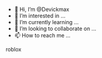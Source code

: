 - 👋 Hi, I’m @Devickmax
- 👀 I’m interested in ...
- 🌱 I’m currently learning ...
- 💞️ I’m looking to collaborate on ...
- 📫 How to reach me ...

<!---
Devickmax/Devickmax is a ✨ special ✨ repository because its `README.md` (this file) appears on your GitHub profile.
You can click the Preview link to take a look at your changes.
---> roblox
